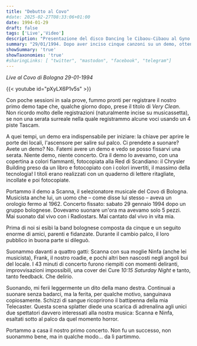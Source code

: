 ```yaml
---
title: "Debutto al Covo"
#date: 2025-02-27T08:33:06+01:00
date: 1994-01-29
draft: false
tags: ['Live','Video']
description: "Presentazione del disco Dancing le Cibaou-Cibaou al Gyno di Reggio Emilia"
summary: "29/01/1994. Dopo aver inciso cinque canzoni su un demo, ottenemmo il nostro primo ingaggio al Covo di Bologna, proponendoci come una band navigata nella scena musicale emiliana, ma avevamo solo una decina di brani e nessun concerto all`attivo."
showSummary: 'true'
showTaxonomies: 'true'
#sharingLinks: [ "twitter", "mastodon", "facebook", "telegram"]
---
```

*Live al Covo di Bologna 29-01-1994*

{{< youtube id="pXyLX6P1v5s" >}}


Con poche sessioni in sala prove, fummo pronti per registrare il nostro primo demo tape che, qualche giorno dopo, prese il titolo di *Very Clean*. Non ricordo molto delle registrazioni (naturalmente incise su musicassetta), se non una serata surreale nella quale registrammo alcune voci usando un 4 piste Tascam.


A quei tempi, un demo era indispensabile per iniziare: la chiave per aprire le porte dei locali, l'ascensore per salire sul palco. Ci prendete a suonare? Avete un demo? No. Fatemi avere un demo e vedo se posso fissarvi una serata. Niente demo, niente concerto. Ora il demo lo avevamo, con una copertina a colori fiammanti, fotocopiata alla Red di Scandiano: il Chrysler Building preso da un libro e fotocopiato con i colori invertiti, il massimo della tecnologia! I titoli erano realizzati con un quaderno di lettere ritagliate, incollate e poi fotocopiate.

Portammo il demo a Scanna, il selezionatore musicale del Covo di Bologna. Musicista anche lui, un uomo che – come disse lui stesso – aveva un orologio fermo al 1962. Concerto fissato: sabato 29 gennaio 1994 dopo un gruppo bolognese. Dovevamo suonare un'ora ma avevamo solo 5 pezzi. Mai suonato dal vivo con i Radiostars. Mai cantato dal vivo in vita mia.

Prima di noi si esibì la band bolognese composta da cinque e un seguito enorme di amici, parenti e fidanzate. Durante il cambio palco, il loro pubblico in buona parte si dileguò.

Suonammo davanti a quattro gatti: Scanna con sua moglie Ninfa (anche lei musicista), Frank, il nostro roadie, e pochi altri ben nascosti negli angoli bui del locale. I 43 minuti di concerto furono riempiti con momenti deliranti, improvvisazioni impossibili, una cover dei Cure *10:15 Saturday Night* e tanto, tanto feedback. Che delirio.

Suonando, mi ferii leggermente un dito della mano destra. Continuai a suonare senza badarci, ma la ferita, per qualche motivo, sanguinava copiosamente. Schizzi di sangue ricoprirono il battipenna della mia Telecaster. Questa scena splatter diede una scarica di adrenalina agli unici due spettatori davvero interessati alla nostra musica: Scanna e Ninfa, esaltati sotto al palco da quel momento horror.

Portammo a casa il nostro primo concerto. Non fu un successo, non suonammo bene, ma in qualche modo... da lì partimmo.
 
